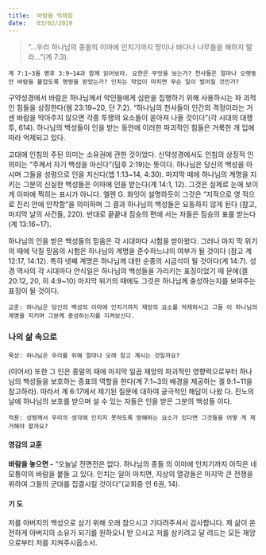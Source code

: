 ```yaml
---
title:  바람을 억제함
date:   03/02/2019
---
```


> <p></p>
> “…우리 하나님의 종들의 이마에 인치기까지 땅이나 바다나 나무들을 해하지 말라…”(계 7:3).

`계 7:1~3을 벧후 3:9~14과 함께 읽어보라. 요한은 무엇을 보는가? 천사들은 얼마나
오랫동안 바람을 붙잡도록 명령을 받았는가? 인치는 작업이 마치면 무슨 일이 벌어질
것인가?`

구약성경에서 바람은 하나님께서 악인들에게 심판을 집행하기 위해 사용하시는 파
괴적인 힘들을 상징한다(렘 23:19~20, 단 7:2). “하나님의 천사들이 인간의 격정이라는
거센 바람을 막아주지 않으면 각종 투쟁의 요소들이 쏟아져 나올 것이다”(각 시대의
대쟁투, 614). 하나님의 백성들이 인을 받는 동안에 이러한 파괴적인 힘들은 거룩한 개
입에 따라 억제되고 있다.

고대에 인침의 주된 의미는 소유권에 관한 것이었다. 신약성경에서도 인침의 상징적
인 의미는 “주께서 자기 백성을 아신다”(딤후 2:19)는 뜻이다. 하나님은 당신의 백성을
아시며 그들을 성령으로 인을 치신다(엡 1:13~14, 4:30). 마지막 때에 하나님의 계명을
지키는 그분의 신실한 백성들은 이마에 인을 받는다(계 14:1, 12). 그것은 실제로 눈에
보이게 이마에 찍히는 표시가 아니다. 엘렌 G. 화잇이 설명하듯이 그것은 “지적으로 영
적으로 진리 안에 안착함”을 의미하며 그 결과 하나님의 백성들은 요동하지 않게 된다
(참고, 마지막 날의 사건들, 220). 반대로 끝끝내 짐승의 편에 서는 자들은 짐승의 표를
받는다(계 13:16~17).

하나님의 인을 받은 백성들의 믿음은 각 시대마다 시험을 받아왔다. 그러나 마지
막 위기의 때에 닥칠 믿음의 시험은 하나님의 계명을 준수하느냐의 여부가 될 것이다
(참고 계 12:17, 14:12). 특히 넷째 계명은 하나님께 대한 순종의 시금석이 될 것이다(계
14:7). 성경 역사의 각 시대마다 안식일은 하나님의 백성들을 가리키는 표징이었기 때
문에(겔 20:12, 20, 히 4:9~10) 마지막 위기의 때에도 그것은 하나님께 충성하는지를
보여주는 표징이 될 것이다.

`교훈: 하나님은 당신의 백성의 이마에 인치기까지 재앙의 요소를 억제하시고 그들
이 하나님의 계명을 지키며 그분께 충성하는지를 지켜보신다.`

### 나의 삶 속으로

`묵상: 하나님은 우리를 위해 얼마나 오래 참고 계시는 것일까요?`

(이어서) 또한 그 인은 종말의 때에 마지막 일곱 재앙의 파괴적인 영향력으로부터
하나님의 백성들을 보호하는 증표의 역할을 한다(계 7:1~3의 배경을 제공하는 겔
9:1~11을 참고하라). 따라서 계 6:17에서 제기된 질문에 대하여 궁극적인 해답이 나왔
다. 진노의 날에 하나님의 보호를 받으며 설 수 있는 자들은 인을 받은 그분의 백성들
이다.

`적용: 성령께서 우리의 생각에 인치지 못하도록 방해하는 요소가 있다면 그것들을 어떻
게 제거해야 할까요?`

#### 영감의 교훈

**바람을 놓으면 -** “오늘날 전면전은 없다. 하나님의 종들
의 이마에 인치기까지 아직은 네 모퉁이의 바람을 붙들
고 있다. 인치는 일이 마치면, 지상의 열강들은 마지막 큰
전쟁을 위하여 그들의 군대를 집결시킬 것이다”(교회증
언 6권, 14).

#### 기 도

저를 아버지의 백성으로
삼기 위해 오래 참으시고
기다려주셔서 감사합니다.
제 삶이 온전하게 아버지의
소유가 되기를 원하오니 받
으시고 저를 삼키려고 달
려드는 모든 재앙으로부터
저를 지켜주시옵소서.